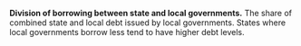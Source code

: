 **Division of borrowing between state and local governments.** The share of combined state and local debt issued by local governments. States where local governments borrow less tend to have higher debt levels.